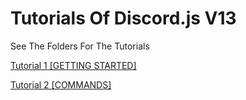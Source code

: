 # Tutorials Of Discord.js V13

See The Folders For The Tutorials

[Tutorial 1 [GETTING STARTED]](https://github.com/Elrikboy/Discord.js-V13-tutorials/tree/main/Getting%20Started%20%231)

[Tutorial 2 [COMMANDS]](https://github.com/Elrikboy/Discord.js-V13-tutorials/tree/main/Commands%20%232)
